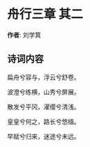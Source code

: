 # 舟行三章  其二

**作者**: 刘学箕

## 诗词内容

扁舟兮容与，浮云兮舒卷。

波澄兮练横，山秀兮屏展。

散发兮平冈，濯缨兮清浅。

皇皇兮何之，路长兮悠缅。

早赋兮归来，迷途兮未远。

